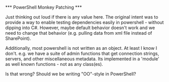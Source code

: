 *** PowerShell Monkey Patching ***

Just thinking out loud if there is any value here.  The original intent was to provide a way to enable testing dependencies easily in powershell - without dipping into C#.  However, maybe default behavior doesn't work and we need to change that behavior (e.g. pulling data from xml file instead of SharePoint).

Additionally, most powershell is not written as an object.  At least I know I don't.  e.g.  we have a suite of admin functions that get connection strings, servers, and other miscellaneous metadata. Its implemented in a 'module' as well known functions - not as any class(es).

Is that wrong?  Should we be writing "OO"-style in PowerShell?

